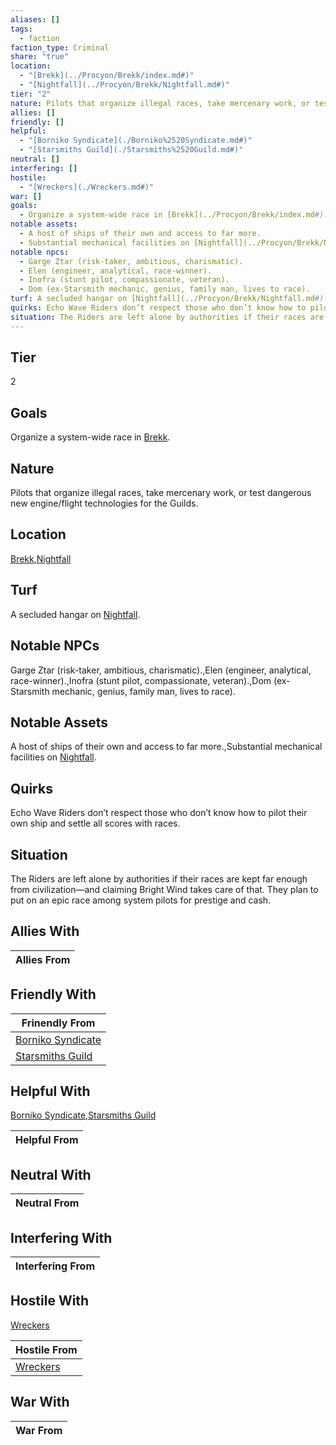 ```yaml
---
aliases: []
tags:
  - faction
faction_type: Criminal
share: "true"
location:
  - "[Brekk](../Procyon/Brekk/index.md#)"
  - "[Nightfall](../Procyon/Brekk/Nightfall.md#)"
tier: "2"
nature: Pilots that organize illegal races, take mercenary work, or test dangerous new engine/flight technologies for the Guilds.
allies: []
friendly: []
helpful:
  - "[Borniko Syndicate](./Borniko%2520Syndicate.md#)"
  - "[Starsmiths Guild](./Starsmiths%2520Guild.md#)"
neutral: []
interfering: []
hostile:
  - "[Wreckers](./Wreckers.md#)"
war: []
goals:
  - Organize a system-wide race in [Brekk](../Procyon/Brekk/index.md#).
notable assets:
  - A host of ships of their own and access to far more.
  - Substantial mechanical facilities on [Nightfall](../Procyon/Brekk/Nightfall.md#).
notable npcs:
  - Garge Ztar (risk-taker, ambitious, charismatic).
  - Elen (engineer, analytical, race-winner).
  - Inofra (stunt pilot, compassionate, veteran).
  - Dom (ex-Starsmith mechanic, genius, family man, lives to race).
turf: A secluded hangar on [Nightfall](../Procyon/Brekk/Nightfall.md#).
quirks: Echo Wave Riders don’t respect those who don’t know how to pilot their own ship and settle all scores with races.
situation: The Riders are left alone by authorities if their races are kept far enough from civilization—and claiming Bright Wind takes care of that. They plan to put on an epic race among system pilots for prestige and cash.
---
```

## Tier

2

## Goals

Organize a system-wide race in [Brekk](Procyon/Brekk/Brekk.md).

## Nature

Pilots that organize illegal races, take mercenary work, or test dangerous new engine/flight technologies for the Guilds.

## Location

[Brekk](../Procyon/Brekk/index.md.md#.md#),[Nightfall](../Procyon/Brekk/Nightfall.md.md#.md#.md#)

## Turf

A secluded hangar on [Nightfall](Procyon/Brekk/Nightfall.md).

## Notable NPCs

Garge Ztar (risk-taker, ambitious, charismatic).,Elen (engineer, analytical, race-winner).,Inofra (stunt pilot, compassionate, veteran).,Dom (ex-Starsmith mechanic, genius, family man, lives to race).

## Notable Assets

A host of ships of their own and access to far more.,Substantial mechanical facilities on [Nightfall](Procyon/Brekk/Nightfall.md).

## Quirks

Echo Wave Riders don’t respect those who don’t know how to pilot their own ship and settle all scores with races.

## Situation

The Riders are left alone by authorities if their races are kept far enough from civilization—and claiming Bright Wind takes care of that. They plan to put on an epic race among system pilots for prestige and cash.

## Allies With



| Allies From |
| ----------- |


## Friendly With



| Frinendly From                                       |
| ---------------------------------------------------- |
| [Borniko Syndicate](./Borniko%2520Syndicate.md.md#) |
| [Starsmiths Guild](./Starsmiths%2520Guild.md.md#)   |


## Helpful With

[Borniko Syndicate](./Borniko%2520Syndicate.md.md#),[Starsmiths Guild](./Starsmiths%2520Guild.md.md#)

| Helpful From |
| ------------ |


## Neutral With




| Neutral From |
| ------------ |



## Interfering With




| Interfering From |
| ---------------- |



## Hostile With

[Wreckers](./Wreckers.md.md#)


| Hostile From                       |
| ---------------------------------- |
| [Wreckers](./Wreckers.md.md#) |



## War With



| War From |
| -------- |

